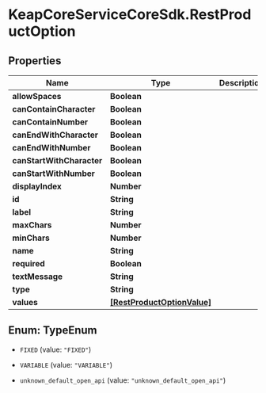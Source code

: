 # KeapCoreServiceCoreSdk.RestProductOption

## Properties

Name | Type | Description | Notes
------------ | ------------- | ------------- | -------------
**allowSpaces** | **Boolean** |  | [optional] 
**canContainCharacter** | **Boolean** |  | [optional] 
**canContainNumber** | **Boolean** |  | [optional] 
**canEndWithCharacter** | **Boolean** |  | [optional] 
**canEndWithNumber** | **Boolean** |  | [optional] 
**canStartWithCharacter** | **Boolean** |  | [optional] 
**canStartWithNumber** | **Boolean** |  | [optional] 
**displayIndex** | **Number** |  | [optional] 
**id** | **String** |  | [optional] 
**label** | **String** |  | [optional] 
**maxChars** | **Number** |  | [optional] 
**minChars** | **Number** |  | [optional] 
**name** | **String** |  | [optional] 
**required** | **Boolean** |  | [optional] 
**textMessage** | **String** |  | [optional] 
**type** | **String** |  | [optional] 
**values** | [**[RestProductOptionValue]**](RestProductOptionValue.md) |  | [optional] 



## Enum: TypeEnum


* `FIXED` (value: `"FIXED"`)

* `VARIABLE` (value: `"VARIABLE"`)

* `unknown_default_open_api` (value: `"unknown_default_open_api"`)




